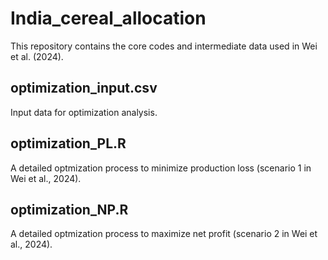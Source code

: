 # India_cereal_allocation

This repository contains the core codes and intermediate data used in Wei et al. (2024).

## optimization_input.csv 
Input data for optimization analysis.

## optimization_PL.R

A detailed optmization process to minimize production loss (scenario 1 in Wei et al., 2024).

## optimization_NP.R

A detailed optmization process to maximize net profit (scenario 2 in Wei et al., 2024).

